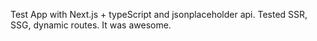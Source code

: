 Test App with Next.js + typeScript and jsonplaceholder api.
Tested SSR, SSG, dynamic routes. It was awesome.
